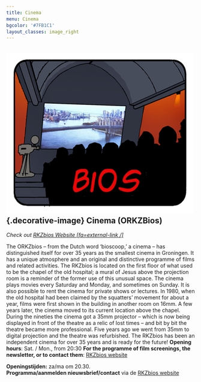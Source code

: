 ```yaml
---
title: Cinema
menu: Cinema
bgcolor: '#7FB1C1'
layout_classes: image_right
---
```


![](icon_bios.png){.decorative-image}
Cinema (ORKZBios)
-------

*Check out [RKZbios Website [fa=external-link /]](http://rkzbios.nl?target=_blank)*

The ORKZbios – from the Dutch word ‘bioscoop,’ a cinema –  has distinguished itself for over 35 years as the smallest cinema in Groningen. It has a unique atmosphere and an original and distinctive programme of films and related activities. The RKZbios is located on the first floor of what used to be the chapel of the old hospital; a mural of Jesus above the projection room is a reminder of the former use of this unusual space. The cinema plays movies every Saturday and Monday, and sometimes on Sunday. It is also possible to rent the cinema for private shows or lectures.
In 1980, when the old hospital had been claimed by the squatters’ movement for about a year,  films were first shown in the building in another room on 16mm. A few years later, the cinema moved to its current location above the chapel. During the nineties the cinema got a 35mm projector – which is now being displayed in front of the theatre as a relic of lost times – and bit by bit the theatre became more professional. Five years ago we went from 35mm to digital projection and the theatre was refurbished. The RKZbios has been an independent cinema for over 35 years and is ready for the future!
**Opening hours**: Sat. / Mon., from 20:30
**For the programme of film screenings, the newsletter, or to contact them**: [RKZbios website](http://rkzbios.nl)


**Openingstijden:** za/ma om 20.30.<br/>
**Programma/aanmelden nieuwsbrief/contact** via de [RKZbios website](http://rkzbios.nl)

